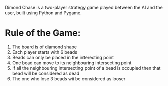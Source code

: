 Dimond Chase is a two-player strategy game played between the AI and the user, built using Python and Pygame.


# Rule of the Game:
1. The board is of diamond shape
2. Each player starts with 6 beads
3. Beads can only be placed in the interecting point
4. One bead can move to its neighbouring intersecting point
5. If all the neighbouring intersecting point of a bead is occupied then that bead will be considered as dead
6. The one who lose 3 beads wii be considered as looser
